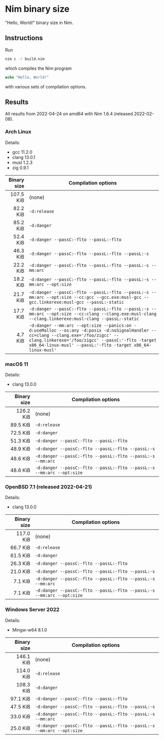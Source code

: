 # Nim binary size

"Hello, World!" binary size in Nim.

## Instructions

Run

```sh
nim c -r build.nim
```

which compiles the Nim program

```Nim
echo "Hello, World!"
```

with various sets of compilation options.

## Results

All results from 2022-04-24 on amd64 with Nim 1.6.4 (released 2022-02-08).

### Arch Linux

Details:

- gcc 11.2.0
- clang 13.0.1
- musl 1.2.3
- zig 0.9.1

| Binary size | Compilation options |
| ----------: | ------------------- |
|   107.5 KiB | (none) |
|    82.2 KiB | `-d:release` |
|    85.2 KiB | `-d:danger` |
|    52.4 KiB | `-d:danger --passC:-flto --passL:-flto` |
|    46.3 KiB | `-d:danger --passC:-flto --passL:-flto --passL:-s` |
|    22.2 KiB | `-d:danger --passC:-flto --passL:-flto --passL:-s --mm:arc` |
|    18.2 KiB | `-d:danger --passC:-flto --passL:-flto --passL:-s --mm:arc --opt:size` |
|    21.7 KiB | `-d:danger --passC:-flto --passL:-flto --passL:-s --mm:arc --opt:size --cc:gcc --gcc.exe:musl-gcc --gcc.linkerexe:musl-gcc --passL:-static` |
|    17.7 KiB | `-d:danger --passC:-flto --passL:-flto --passL:-s --mm:arc --opt:size --cc:clang --clang.exe:musl-clang --clang.linkerexe:musl-clang --passL:-static` |
|     4.7 KiB | `-d:danger --mm:arc --opt:size --panics:on -d:useMalloc --os:any -d:posix -d:noSignalHandler --cc=clang --clang.exe='/foo/zigcc' --clang.linkerexe='/foo/zigcc' --passC:'-flto -target x86_64-linux-musl' --passL:'-flto -target x86_64-linux-musl'` |

### macOS 11

Details:

- clang 13.0.0

| Binary size | Compilation options |
| ----------: | ------------------- |
|   126.2 KiB | (none) |
|    89.5 KiB | `-d:release` |
|    72.5 KiB | `-d:danger` |
|    51.3 KiB | `-d:danger --passC:-flto --passL:-flto` |
|    48.9 KiB | `-d:danger --passC:-flto --passL:-flto --passL:-s` |
|    48.6 KiB | `-d:danger --passC:-flto --passL:-flto --passL:-s --mm:arc` |
|    48.6 KiB | `-d:danger --passC:-flto --passL:-flto --passL:-s --mm:arc --opt:size` |

### OpenBSD 7.1 (released 2022-04-21)

Details:

- clang 13.0.0

| Binary size | Compilation options |
| ----------: | ------------------- |
|   117.0 KiB | (none) |
|    66.7 KiB | `-d:release` |
|    61.5 KiB | `-d:danger` |
|    26.3 KiB | `-d:danger --passC:-flto --passL:-flto` |
|    21.0 KiB | `-d:danger --passC:-flto --passL:-flto --passL:-s` |
|     7.1 KiB | `-d:danger --passC:-flto --passL:-flto --passL:-s --mm:arc` |
|     7.1 KiB | `-d:danger --passC:-flto --passL:-flto --passL:-s --mm:arc --opt:size` |

### Windows Server 2022

Details:

- Mingw-w64 8.1.0

| Binary size | Compilation options |
| ----------: | ------------------- |
|   146.1 KiB | (none) |
|   114.0 KiB | `-d:release` |
|   108.3 KiB | `-d:danger` |
|    97.1 KiB | `-d:danger --passC:-flto --passL:-flto` |
|    47.5 KiB | `-d:danger --passC:-flto --passL:-flto --passL:-s` |
|    33.0 KiB | `-d:danger --passC:-flto --passL:-flto --passL:-s --mm:arc` |
|    25.0 KiB | `-d:danger --passC:-flto --passL:-flto --passL:-s --mm:arc --opt:size` |
